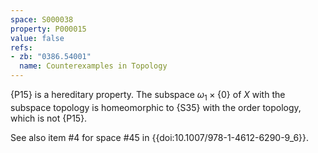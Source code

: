 ```yaml
---
space: S000038
property: P000015
value: false
refs:
- zb: "0386.54001"
  name: Counterexamples in Topology
---
```


{P15} is a hereditary property.  The subspace $\omega_1\times\{0\}$ of $X$ with the subspace topology is homeomorphic to {S35} with the order topology, which is not {P15}.

See also item #4 for space #45 in {{doi:10.1007/978-1-4612-6290-9_6}}.
